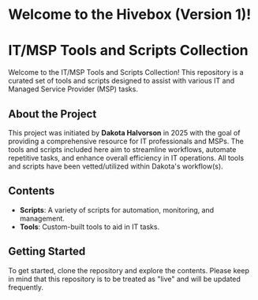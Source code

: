 # Welcome to the Hivebox (Version 1)!

# IT/MSP Tools and Scripts Collection

Welcome to the IT/MSP Tools and Scripts Collection! This repository is a curated set of tools and scripts designed to assist with various IT and Managed Service Provider (MSP) tasks.

## About the Project

This project was initiated by **Dakota Halvorson** in 2025 with the goal of providing a comprehensive resource for IT professionals and MSPs. The tools and scripts included here aim to streamline workflows, automate repetitive tasks, and enhance overall efficiency in IT operations. All tools and scripts have been vetted/utilized within Dakota's workflow(s). 

## Contents

- **Scripts**: A variety of scripts for automation, monitoring, and management.
- **Tools**: Custom-built tools to aid in IT tasks.

## Getting Started

To get started, clone the repository and explore the contents. Please keep in mind that this repository is to be treated as "live" and will be updated frequently. 

